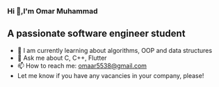 ### Hi 👋,I'm Omar Muhammad
## A passionate software engineer student 

 - 🌱 I am currently learning about algorithms, OOP and data structures 
- 💬 Ask me about C, C++, Flutter
- 📫 How to reach me:  omaar5538@gmail.com
- Let me know if you have any vacancies in your company, please!

<!--
**Omar-Muhammadd/Omar-Muhammadd** is a ✨ _special_ ✨ repository because its `README.md` (this file) appears on your GitHub profile.

Here are some ideas to get you started:

- 🔭 I’m currently working on ...
- 🌱 I’m currently learning ...
- 👯 I’m looking to collaborate on ...
- 🤔 I’m looking for help with ...
- 💬 Ask me about ...
- 📫 How to reach me: ...
- 😄 Pronouns: ...
- ⚡ Fun fact: ...
-->
